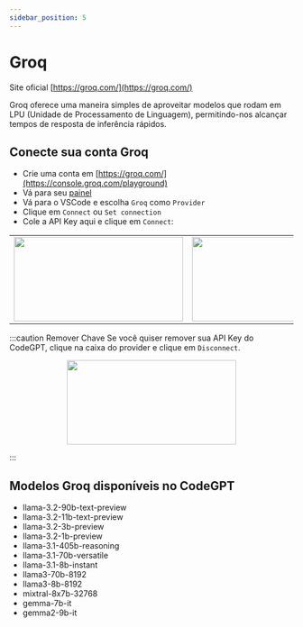 ```yaml
---
sidebar_position: 5
---
```


# Groq

Site oficial [https://groq.com/](https://groq.com/)

Groq oferece uma maneira simples de aproveitar modelos que rodam em LPU (Unidade de Processamento de Linguagem), permitindo-nos alcançar tempos de resposta de inferência rápidos.

## Conecte sua conta Groq

- Crie uma conta em [https://groq.com/](https://console.groq.com/playground)
- Vá para seu [painel](https://console.groq.com/keys)
- Vá para o VSCode e escolha `Groq` como `Provider`
- Clique em `Connect` ou `Set connection`
- Cole a API Key aqui e clique em `Connect`:

<table>
  <tr>
    <td align="center">
      <img width="300" height="150" src="https://github.com/user-attachments/assets/81e954a9-974e-45e0-84f0-ac1316987ed8" />
      </td>
    <td align="center">
      <img width="300" height="150" src="https://github.com/user-attachments/assets/7b589a12-7529-466d-9b05-5da5922ff31a" />
    </td>
  </tr>
</table>

:::caution Remover Chave
Se você quiser remover sua API Key do CodeGPT, clique na caixa do provider e clique em `Disconnect`.

<p align="center">
      <img width="300" height="150" src="https://github.com/user-attachments/assets/d6eb8a17-a143-43ea-9f42-1d9fbcf192e8" />
</p>

:::

## Modelos Groq disponíveis no CodeGPT

- llama-3.2-90b-text-preview
- llama-3.2-11b-text-preview
- llama-3.2-3b-preview
- llama-3.2-1b-preview
- llama-3.1-405b-reasoning
- llama-3.1-70b-versatile
- llama-3.1-8b-instant
- llama3-70b-8192
- llama3-8b-8192
- mixtral-8x7b-32768
- gemma-7b-it
- gemma2-9b-it
